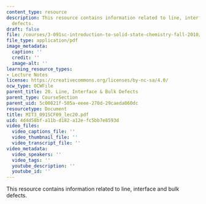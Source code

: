 ```yaml
---
content_type: resource
description: This resource contains information related to line, interface and bulk
  defects.
draft: false
file: /courses/3-091sc-introduction-to-solid-state-chemistry-fall-2010/4d4d58bfa11bd182a12efc5bb7e8593d_MIT3_091SCF09_lec20.pdf
file_type: application/pdf
image_metadata:
  caption: ''
  credit: ''
  image-alt: ''
learning_resource_types:
- Lecture Notes
license: https://creativecommons.org/licenses/by-nc-sa/4.0/
ocw_type: OCWFile
parent_title: 20. Line, Interface & Bulk Defects
parent_type: CourseSection
parent_uid: 5c00821f-505a-eeee-270d-29caeda060dc
resourcetype: Document
title: MIT3_091SCF09_lec20.pdf
uid: 4d4d58bf-a11b-d182-a12e-fc5bb7e8593d
video_files:
  video_captions_file: ''
  video_thumbnail_file: ''
  video_transcript_file: ''
video_metadata:
  video_speakers: ''
  video_tags: ''
  youtube_description: ''
  youtube_id: ''
---
```

This resource contains information related to line, interface and bulk defects.